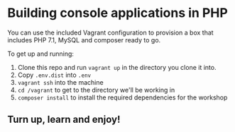 # Building console applications in PHP

You can use the included Vagrant configuration to provision a box that includes PHP 7.1, MySQL and composer ready to go.

To get up and running:

1. Clone this repo and run `vagrant up` in the directory you clone it into.
2. Copy `.env.dist` into `.env`
3. `vagrant ssh` into the machine
4. `cd /vagrant` to get to the directory we'll be working in
5. `composer install` to install the required dependencies for the workshop

## Turn up, learn and enjoy!

